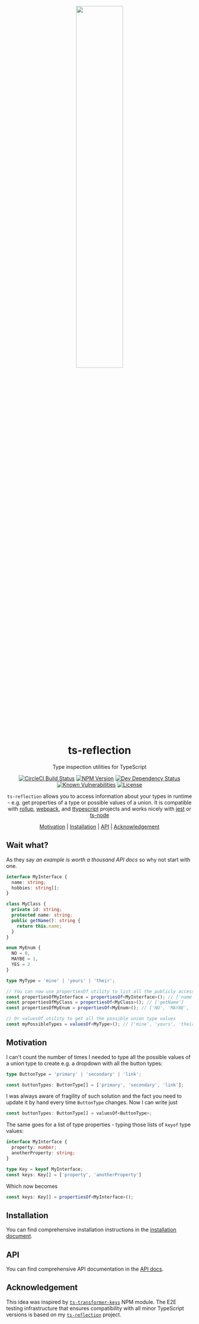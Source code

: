 <!-- Logo -->
<p align="center">
  <img width="50%" src="https://raw.githubusercontent.com/janjakubnanista/ts-reflection/main/res/ts-reflection.jpg"/>
</p>

<h1 align="center">
  ts-reflection
</h1>

<p align="center">
  Type inspection utilities for TypeScript
</p>

<!-- The badges section -->
<p align="center">
  <!-- CircleCI build status -->
  <a href="https://circleci.com/gh/janjakubnanista/ts-reflection/tree/main"><img alt="CircleCI Build Status" src="https://circleci.com/gh/janjakubnanista/ts-reflection.svg?style=shield"></a>
  <!-- Fury.io NPM published package version -->
  <a href="https://www.npmjs.com/package/ts-reflection"><img alt="NPM Version" src="https://badge.fury.io/js/ts-reflection.svg"/></a>
  <!-- Shields.io dev dependencies status -->
  <a href="https://github.com/janjakubnanista/ts-reflection/blob/main/package.json"><img alt="Dev Dependency Status" src="https://img.shields.io/david/dev/janjakubnanista/ts-reflection"/></a>
  <!-- Snyk.io vulnerabilities badge -->
  <a href="https://snyk.io/test/github/janjakubnanista/ts-reflection"><img alt="Known Vulnerabilities" src="https://snyk.io/test/github/janjakubnanista/ts-reflection/badge.svg"/></a>
  <!-- Shields.io license badge -->
  <a href="https://github.com/janjakubnanista/ts-reflection/blob/main/LICENSE"><img alt="License" src="https://img.shields.io/npm/l/ts-reflection"/></a>
</p>

<p align="center">
  <code>ts-reflection</code> allows you to access information about your types in runtime - e.g. get properties of a type or possible values of a union. It is compatible with <a href="./docs/INSTALLATION.md#installation--rollup">rollup</a>, <a href="./docs/INSTALLATION.md#installation--webpack">webpack</a>, and <a href="./docs/INSTALLATION.md#installation--ttypescript">ttypescript</a> projects and works nicely with <a href="./docs/INSTALLATION.md#installation--jest">jest</a> or <a href="./docs/INSTALLATION.md#installation--ts-node">ts-node</a>
</p>

<p align="center">
  <a href="#motivation">Motivation</a>
  <span>|</span>
  <a href="https://github.com/janjakubnanista/ts-reflection/blob/main/docs/INSTALLATION.md">Installation</a>
  <span>|</span>
  <a href="https://github.com/janjakubnanista/ts-reflection/blob/main/docs/API.md">API</a>
  <span>|</span>
  <a href="#acknowledgement">Acknowledgement</a>
</p>

## Wait what?

As they say *an example is worth a thousand API docs* so why not start with one.

```typescript
interface MyInterface {
  name: string;
  hobbies: string[];
}

class MyClass {
  private id: string;
  protected name: string;
  public getName(): string {
    return this.name;
  }
}

enum MyEnum {
  NO = 0,
  MAYBE = 1,
  YES = 2
}

type MyType = 'mine' | 'yours' | 'their';

// You can now use propertiesOf utility to list all the publicly accessible properties of a type
const propertiesOfMyInterface = propertiesOf<MyInterface>(); // ['name', 'hobbies']
const propertiesOfMyClass = propertiesOf<MyClass>(); // ['getName']
const propertiesOfMyEnum = propertiesOf<MyEnum>(); // ['NO', 'MAYBE', 'YES']

// Or valuesOf utility to get all the possible union type values
const myPossibleTypes = valuesOf<MyType>(); // ['mine', 'yours', 'their']
```

<a id="motivation"></a>
## Motivation

I can't count the number of times I needed to type all the possible values of a union type to create e.g. a dropdown with all the button types:

```typescript
type ButtonType = 'primary' | 'secondary' | 'link';

const buttonTypes: ButtonType[] = ['primary', 'secondary', 'link'];
```

I was always aware of fragility of such solution and the fact you need to update it by hand every time `ButtonType` changes. Now I can write just

```typescript
const buttonTypes: ButtonType[] = valuesOf<ButtonType>;
```


The same goes for a list of type properties - typing those lists of `keyof` type values:

```typescript
interface MyInterface {
  property: number;
  anotherProperty: string;
}

type Key = keyof MyInterface;
const keys: Key[] = ['property', 'anotherProperty']
```

Which now becomes

```typescript
const keys: Key[] = propertiesOf<MyInterface>();
```


## Installation

You can find comprehensive installation instructions in the [installation document](https://github.com/janjakubnanista/ts-reflection/blob/main/docs/INSTALLATION.md).

## API

You can find comprehensive API documentation in the [API docs](https://github.com/janjakubnanista/ts-reflection/blob/main/docs/API.md).

<a id="acknowledgement"></a>
## Acknowledgement

This idea was inspired by [`ts-transformer-keys`](https://www.npmjs.com/package/ts-transformer-keys) NPM module. The E2E testing infrastructure that ensures compatibility with all minor TypeScript versions is based on my [`ts-reflection`](https://www.npmjs.com/package/ts-reflection) project.